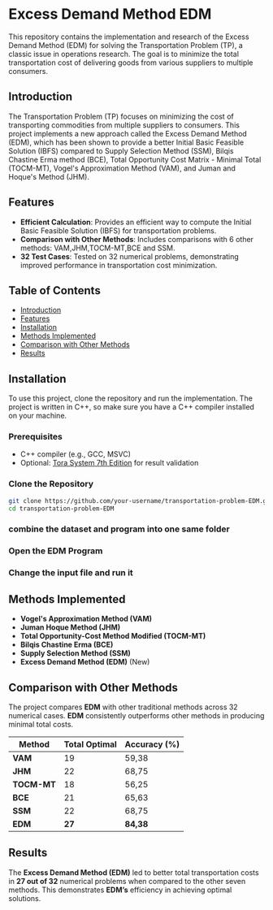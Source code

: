 # Excess Demand Method EDM
This repository contains the implementation and research of the Excess Demand Method (EDM) for solving the Transportation Problem (TP), a classic issue in operations research. The goal is to minimize the total transportation cost of delivering goods from various suppliers to multiple consumers.


## Introduction
The Transportation Problem (TP) focuses on minimizing the cost of transporting commodities from multiple suppliers to consumers. This project implements a new approach called the Excess Demand Method (EDM), which has been shown to provide a better Initial Basic Feasible Solution (IBFS) compared to Supply Selection Method (SSM), Bilqis Chastine Erma method (BCE), Total Opportunity Cost Matrix - Minimal Total (TOCM-MT), Vogel's Approximation Method (VAM), and Juman and Hoque's Method (JHM). 

## Features
* **Efficient Calculation**: Provides an efficient way to compute the Initial Basic Feasible Solution (IBFS) for transportation problems.
* **Comparison with Other Methods**: Includes comparisons with 6 other methods: VAM,JHM,TOCM-MT,BCE and SSM.
* **32 Test Cases**: Tested on 32 numerical problems, demonstrating improved performance in transportation cost minimization.

## **Table of Contents**

- [Introduction](#introduction)
- [Features](#features)
- [Installation](#installation)
- [Methods Implemented](#methods-implemented)
- [Comparison with Other Methods](#comparison-with-other-methods)
- [Results](#results)

## **Installation**
To use this project, clone the repository and run the implementation. The project is written in C++, so make sure you have a C++ compiler installed on your machine.
### **Prerequisites**

- C++ compiler (e.g., GCC, MSVC)
- Optional: [Tora System 7th Edition](https://www.torascience.com/) for result validation

### **Clone the Repository**

```bash
git clone https://github.com/your-username/transportation-problem-EDM.git
cd transportation-problem-EDM
```
### **combine the dataset and program into one same folder**
### **Open the EDM Program**
### **Change the input file and run it**



## **Methods Implemented**

- **Vogel's Approximation Method (VAM)**
- **Juman Hoque Method (JHM)**
- **Total Opportunity-Cost Method Modified (TOCM-MT)**
- **Bilqis Chastine Erma (BCE)**
- **Supply Selection Method (SSM)**
- **Excess Demand Method (EDM)** (New)

## **Comparison with Other Methods**

The project compares **EDM** with other traditional methods across 32 numerical cases. **EDM** consistently outperforms other methods in producing minimal total costs.

| Method      | Total Optimal      | Accuracy (%) |
|-------------|--------------------|-------------------------|
| **VAM**     | 19                | 59,38                      |
| **JHM**     | 22                 | 68,75                      |
| **TOCM-MT**     | 18                 | 56,25                      |
| **BCE**    | 21                 | 65,63                      |
| **SSM** | 22                 | 68,75                      |
| **EDM**     | **27**             | **84,38**                  |

## **Results**

The **Excess Demand Method (EDM)** led to better total transportation costs in **27 out of 32** numerical problems when compared to the other seven methods. This demonstrates **EDM’s** efficiency in achieving optimal solutions.

